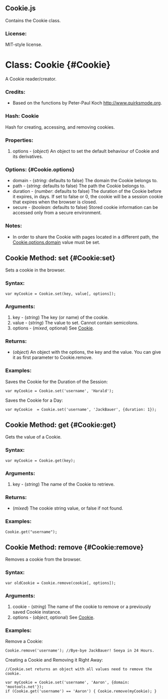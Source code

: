 Cookie.js
---------

Contains the Cookie class.

### License:

MIT-style license.



Class: Cookie {#Cookie}
=======================

A Cookie reader/creator.

### Credits:

- Based on the functions by Peter-Paul Koch http://www.quirksmode.org.

### Hash: Cookie

Hash for creating, accessing, and removing cookies.

### Properties:

1. options - (*object*) An object to set the default behaviour of Cookie and its derivatives.

###	Options: {#Cookie.options}

* domain   - (*string*: defaults to false) The domain the Cookie belongs to.
* path     - (*string*: defaults to false) The path the Cookie belongs to.
* duration - (*number*: defaults to false) The duration of the Cookie before it expires, in days. If set to false or 0, the cookie will be a session cookie that expires when the browser is closed.
* secure   - (*boolean*: defaults to false) Stored cookie information can be accessed only from a secure environment.

### Notes:

- In order to share the Cookie with pages located in a different path, the [Cookie.options.domain][] value must be set.



Cookie Method: set {#Cookie:set}
--------------------------------

Sets a cookie in the browser.

###	Syntax:

	var myCookie = Cookie.set(key, value[, options]);

###	Arguments:

1. key     - (*string*) The key (or name) of the cookie.
2. value   - (*string*) The value to set.  Cannot contain semicolons.
3. options - (*mixed*, optional) See [Cookie][].

###	Returns:

* (*object*) An object with the options, the key and the value. You can give it as first parameter to Cookie.remove.

###	Examples:

Saves the Cookie for the Duration of the Session:

	var myCookie = Cookie.set('username', 'Harald');

Saves the Cookie for a Day:

	var myCookie  = Cookie.set('username', 'JackBauer', {duration: 1});



Cookie Method: get {#Cookie:get}
--------------------------------

Gets the value of a Cookie.

###	Syntax:

	var myCookie = Cookie.get(key);

###	Arguments:

1. key - (*string*) The name of the Cookie to retrieve.

###	Returns:

* (*mixed*) The cookie string value, or false if not found.

###	Examples:

	Cookie.get("username");



Cookie Method: remove {#Cookie:remove}
--------------------------------------

Removes a cookie from the browser.

###	Syntax:

	var oldCookie = Cookie.remove(cookie[, options]);

###	Arguments:

1. cookie  - (*string*) The name of the cookie to remove or a previously saved Cookie instance.
2. options - (*object*, optional) See [Cookie][].

###	Examples:

Remove a Cookie:

	Cookie.remove('username'); //Bye-bye JackBauer! Seeya in 24 Hours.

Creating a Cookie and Removing it Right Away:

	//Cookie.set returns an object with all values need to remove the cookie.

	var myCookie = Cookie.set('username', 'Aaron', {domain: 'mootools.net'});
	if (Cookie.get('username') == 'Aaron') { Cookie.remove(myCookie); }



[Cookie]: #Cookie
[Cookie.options]: #Cookie.options
[Cookie.options.domain]: #Cookie.options